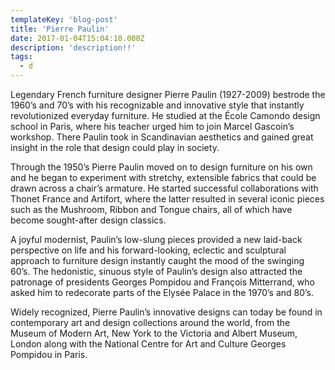 ```yaml
---
templateKey: 'blog-post'
title: 'Pierre Paulin'
date: 2017-01-04T15:04:10.000Z
description: 'description!!'
tags: 
  - d
---
```


Legendary French furniture designer Pierre Paulin (1927-2009) bestrode the 1960’s and 70’s with his recognizable and innovative style that instantly revolutionized everyday furniture. He studied at the École Camondo design school in Paris, where his teacher urged him to join Marcel Gascoin’s workshop. There Paulin took in Scandinavian aesthetics and gained great insight in the role that design could play in society.

Through the 1950’s Pierre Paulin moved on to design furniture on his own and he began to experiment with stretchy, extensible fabrics that could be drawn across a chair’s armature. He started successful collaborations with Thonet France and Artifort, where the latter resulted in several iconic pieces such as the Mushroom, Ribbon and Tongue chairs, all of which have become sought-after design classics.

A joyful modernist, Paulin’s low-slung pieces provided a new laid-back perspective on life and his forward-looking, eclectic and sculptural approach to furniture design instantly caught the mood of the swinging 60’s. The hedonistic, sinuous style of Paulin’s design also attracted the patronage of presidents Georges Pompidou and François Mitterrand, who asked him to redecorate parts of the Elysée Palace in the 1970’s and 80’s.

Widely recognized, Pierre Paulin’s innovative designs can today be found in contemporary art and design collections around the world, from the Museum of Modern Art, New York to the Victoria and Albert Museum, London along with the National Centre for Art and Culture Georges Pompidou in Paris.
